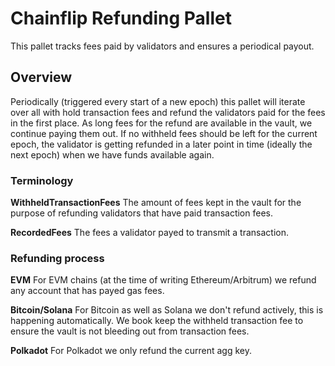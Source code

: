 # Chainflip Refunding Pallet

This pallet tracks fees paid by validators and ensures a periodical payout.

## Overview

Periodically (triggered every start of a new epoch) this pallet will iterate over all with hold transaction fees and refund the validators 
paid for the fees in the first place. As long fees for the refund are available in the vault, we continue paying them out. If no withheld fees should
be left for the current epoch, the validator is getting refunded in a later point in time (ideally the next epoch) when we have funds available again.

### Terminology

**WithheldTransactionFees**
The amount of fees kept in the vault for the purpose of refunding validators that have paid transaction fees.

**RecordedFees**
The fees a validator payed to transmit a transaction.

### Refunding process

**EVM**
For EVM chains (at the time of writing Ethereum/Arbitrum) we refund any account that has payed gas fees.

**Bitcoin/Solana**
For Bitcoin as well as Solana we don't refund actively, this is happening automatically. We book keep the withheld transaction fee to ensure the vault is not bleeding out from transaction fees.

**Polkadot**
For Polkadot we only refund the current agg key.
